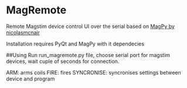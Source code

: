 # MagRemote
Remote Magstim device control UI over the serial based on [MagPy by nicolasmcnair](https://github.com/nicolasmcnair/magpy)


Installation requires PyQt and MagPy with it dependecies

##Using
Run run_magremote.py file, choose serial port for magstim devices, wait cuple of seconds for connection. 

ARM: arms coils
FIRE: fires
SYNCRONISE: syncronises settings between device and program
